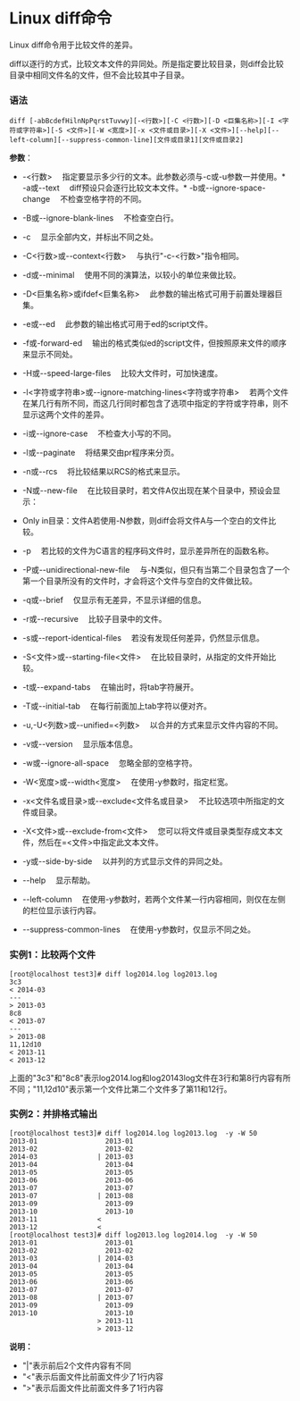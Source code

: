 
# Linux diff命令



Linux diff命令用于比较文件的差异。

diff以逐行的方式，比较文本文件的异同处。所是指定要比较目录，则diff会比较目录中相同文件名的文件，但不会比较其中子目录。

### 语法

```
diff [-abBcdefHilnNpPqrstTuvwy][-<行数>][-C <行数>][-D <巨集名称>][-I <字符或字符串>][-S <文件>][-W <宽度>][-x <文件或目录>][-X <文件>][--help][--left-column][--suppress-common-line][文件或目录1][文件或目录2]
```

**参数**：

*   -&lt;行数&gt; 　指定要显示多少行的文本。此参数必须与-c或-u参数一并使用。*   -a或--text 　diff预设只会逐行比较文本文件。*   -b或--ignore-space-change 　不检查空格字符的不同。

*   -B或--ignore-blank-lines 　不检查空白行。
*   -c 　显示全部内文，并标出不同之处。
*   -C&lt;行数&gt;或--context&lt;行数&gt; 　与执行"-c-&lt;行数&gt;"指令相同。
*   -d或--minimal 　使用不同的演算法，以较小的单位来做比较。
*   -D&lt;巨集名称&gt;或ifdef&lt;巨集名称&gt; 　此参数的输出格式可用于前置处理器巨集。
*   -e或--ed 　此参数的输出格式可用于ed的script文件。
*   -f或-forward-ed 　输出的格式类似ed的script文件，但按照原来文件的顺序来显示不同处。
*   -H或--speed-large-files 　比较大文件时，可加快速度。
*   -l&lt;字符或字符串&gt;或--ignore-matching-lines&lt;字符或字符串&gt; 　若两个文件在某几行有所不同，而这几行同时都包含了选项中指定的字符或字符串，则不显示这两个文件的差异。
*   -i或--ignore-case 　不检查大小写的不同。
*   -l或--paginate 　将结果交由pr程序来分页。
*   -n或--rcs 　将比较结果以RCS的格式来显示。
*   -N或--new-file 　在比较目录时，若文件A仅出现在某个目录中，预设会显示：
*   Only in目录：文件A若使用-N参数，则diff会将文件A与一个空白的文件比较。
*   -p 　若比较的文件为C语言的程序码文件时，显示差异所在的函数名称。
*   -P或--unidirectional-new-file 　与-N类似，但只有当第二个目录包含了一个第一个目录所没有的文件时，才会将这个文件与空白的文件做比较。
*   -q或--brief 　仅显示有无差异，不显示详细的信息。
*   -r或--recursive 　比较子目录中的文件。
*   -s或--report-identical-files 　若没有发现任何差异，仍然显示信息。
*   -S&lt;文件&gt;或--starting-file&lt;文件&gt; 　在比较目录时，从指定的文件开始比较。
*   -t或--expand-tabs 　在输出时，将tab字符展开。
*   -T或--initial-tab 　在每行前面加上tab字符以便对齐。
*   -u,-U&lt;列数&gt;或--unified=&lt;列数&gt; 　以合并的方式来显示文件内容的不同。
*   -v或--version 　显示版本信息。
*   -w或--ignore-all-space 　忽略全部的空格字符。
*   -W&lt;宽度&gt;或--width&lt;宽度&gt; 　在使用-y参数时，指定栏宽。
*   -x&lt;文件名或目录&gt;或--exclude&lt;文件名或目录&gt; 　不比较选项中所指定的文件或目录。
*   -X&lt;文件&gt;或--exclude-from&lt;文件&gt; 　您可以将文件或目录类型存成文本文件，然后在=&lt;文件&gt;中指定此文本文件。
*   -y或--side-by-side 　以并列的方式显示文件的异同之处。
*   --help 　显示帮助。
*   --left-column 　在使用-y参数时，若两个文件某一行内容相同，则仅在左侧的栏位显示该行内容。
*   --suppress-common-lines 　在使用-y参数时，仅显示不同之处。

### 实例1：比较两个文件

```
[root@localhost test3]# diff log2014.log log2013.log 
3c3
< 2014-03
---
> 2013-03
8c8
< 2013-07
---
> 2013-08
11,12d10
< 2013-11
< 2013-12

```

上面的"3c3"和"8c8"表示log2014.log和log20143log文件在3行和第8行内容有所不同；"11,12d10"表示第一个文件比第二个文件多了第11和12行。

### 实例2：并排格式输出

```
[root@localhost test3]# diff log2014.log log2013.log  -y -W 50
2013-01                 2013-01
2013-02                 2013-02
2014-03               | 2013-03
2013-04                 2013-04
2013-05                 2013-05
2013-06                 2013-06
2013-07                 2013-07
2013-07               | 2013-08
2013-09                 2013-09
2013-10                 2013-10
2013-11               <
2013-12               <
[root@localhost test3]# diff log2013.log log2014.log  -y -W 50
2013-01                 2013-01
2013-02                 2013-02
2013-03               | 2014-03
2013-04                 2013-04
2013-05                 2013-05
2013-06                 2013-06
2013-07                 2013-07
2013-08               | 2013-07
2013-09                 2013-09
2013-10                 2013-10
                      > 2013-11
                      > 2013-12

```

**说明：**

*   "|"表示前后2个文件内容有不同
*   "&lt;"表示后面文件比前面文件少了1行内容
*   "&gt;"表示后面文件比前面文件多了1行内容




